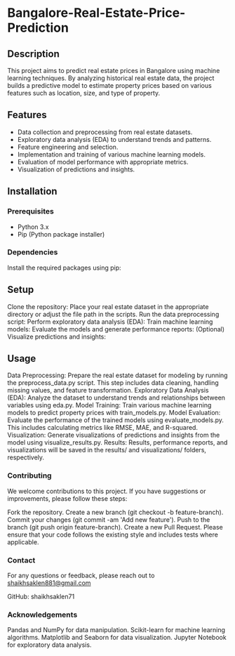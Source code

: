 # Bangalore-Real-Estate-Price-Prediction


## Description

This project aims to predict real estate prices in Bangalore using machine learning techniques. By analyzing historical real estate data, the project builds a predictive model to estimate property prices based on various features such as location, size, and type of property.

## Features

- Data collection and preprocessing from real estate datasets.
- Exploratory data analysis (EDA) to understand trends and patterns.
- Feature engineering and selection.
- Implementation and training of various machine learning models.
- Evaluation of model performance with appropriate metrics.
- Visualization of predictions and insights.

## Installation

### Prerequisites

- Python 3.x
- Pip (Python package installer)

### Dependencies

Install the required packages using pip:

## Setup
Clone the repository:
Place your real estate dataset in the appropriate directory or adjust the file path in the scripts.
Run the data preprocessing script:
Perform exploratory data analysis (EDA):
Train machine learning models:
Evaluate the models and generate performance reports:
(Optional) Visualize predictions and insights:

## Usage
Data Preprocessing: Prepare the real estate dataset for modeling by running the preprocess_data.py script.
This step includes data cleaning, handling missing values, and feature transformation.
Exploratory Data Analysis (EDA): Analyze the dataset to understand trends and relationships between variables using eda.py.
Model Training: Train various machine learning models to predict property prices with train_models.py.
Model Evaluation: Evaluate the performance of the trained models using evaluate_models.py. This includes calculating metrics like RMSE, MAE, and R-squared.
Visualization: Generate visualizations of predictions and insights from the model using visualize_results.py.
Results: Results, performance reports, and visualizations will be saved in the results/ and visualizations/ folders, respectively.


### Contributing
We welcome contributions to this project. If you have suggestions or improvements, please follow these steps:

Fork the repository.
Create a new branch (git checkout -b feature-branch).
Commit your changes (git commit -am 'Add new feature').
Push to the branch (git push origin feature-branch).
Create a new Pull Request.
Please ensure that your code follows the existing style and includes tests where applicable.


### Contact
For any questions or feedback, please reach out to shaikhsaklen881@gmail.com

GitHub: shaikhsaklen71

### Acknowledgements
Pandas and NumPy for data manipulation.
Scikit-learn for machine learning algorithms.
Matplotlib and Seaborn for data visualization.
Jupyter Notebook for exploratory data analysis.



























